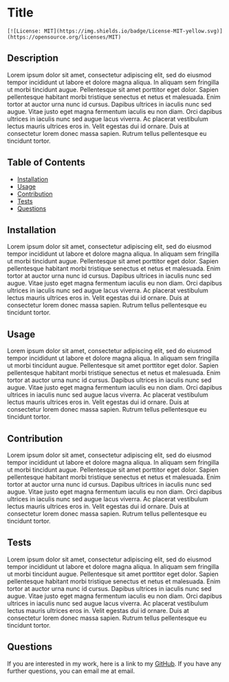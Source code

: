
  # Title
    [![License: MIT](https://img.shields.io/badge/License-MIT-yellow.svg)](https://opensource.org/licenses/MIT)
    

  ## Description
  Lorem ipsum dolor sit amet, consectetur adipiscing elit, sed do eiusmod tempor incididunt ut labore et dolore magna aliqua. In aliquam sem fringilla ut morbi tincidunt augue. Pellentesque sit amet porttitor eget dolor. Sapien pellentesque habitant morbi tristique senectus et netus et malesuada. Enim tortor at auctor urna nunc id cursus. Dapibus ultrices in iaculis nunc sed augue. Vitae justo eget magna fermentum iaculis eu non diam. Orci dapibus ultrices in iaculis nunc sed augue lacus viverra. Ac placerat vestibulum lectus mauris ultrices eros in. Velit egestas dui id ornare. Duis at consectetur lorem donec massa sapien. Rutrum tellus pellentesque eu tincidunt tortor.

  ## Table of Contents
  * [Installation](#installation)
  * [Usage](#usage)
  * [Contribution](#contribution)
  * [Tests](#tests)
  * [Questions](#questions)

  
  ## Installation
  Lorem ipsum dolor sit amet, consectetur adipiscing elit, sed do eiusmod tempor incididunt ut labore et dolore magna aliqua. In aliquam sem fringilla ut morbi tincidunt augue. Pellentesque sit amet porttitor eget dolor. Sapien pellentesque habitant morbi tristique senectus et netus et malesuada. Enim tortor at auctor urna nunc id cursus. Dapibus ultrices in iaculis nunc sed augue. Vitae justo eget magna fermentum iaculis eu non diam. Orci dapibus ultrices in iaculis nunc sed augue lacus viverra. Ac placerat vestibulum lectus mauris ultrices eros in. Velit egestas dui id ornare. Duis at consectetur lorem donec massa sapien. Rutrum tellus pellentesque eu tincidunt tortor.

  ## Usage
  Lorem ipsum dolor sit amet, consectetur adipiscing elit, sed do eiusmod tempor incididunt ut labore et dolore magna aliqua. In aliquam sem fringilla ut morbi tincidunt augue. Pellentesque sit amet porttitor eget dolor. Sapien pellentesque habitant morbi tristique senectus et netus et malesuada. Enim tortor at auctor urna nunc id cursus. Dapibus ultrices in iaculis nunc sed augue. Vitae justo eget magna fermentum iaculis eu non diam. Orci dapibus ultrices in iaculis nunc sed augue lacus viverra. Ac placerat vestibulum lectus mauris ultrices eros in. Velit egestas dui id ornare. Duis at consectetur lorem donec massa sapien. Rutrum tellus pellentesque eu tincidunt tortor.

  

  ## Contribution
  Lorem ipsum dolor sit amet, consectetur adipiscing elit, sed do eiusmod tempor incididunt ut labore et dolore magna aliqua. In aliquam sem fringilla ut morbi tincidunt augue. Pellentesque sit amet porttitor eget dolor. Sapien pellentesque habitant morbi tristique senectus et netus et malesuada. Enim tortor at auctor urna nunc id cursus. Dapibus ultrices in iaculis nunc sed augue. Vitae justo eget magna fermentum iaculis eu non diam. Orci dapibus ultrices in iaculis nunc sed augue lacus viverra. Ac placerat vestibulum lectus mauris ultrices eros in. Velit egestas dui id ornare. Duis at consectetur lorem donec massa sapien. Rutrum tellus pellentesque eu tincidunt tortor.

  ## Tests
  Lorem ipsum dolor sit amet, consectetur adipiscing elit, sed do eiusmod tempor incididunt ut labore et dolore magna aliqua. In aliquam sem fringilla ut morbi tincidunt augue. Pellentesque sit amet porttitor eget dolor. Sapien pellentesque habitant morbi tristique senectus et netus et malesuada. Enim tortor at auctor urna nunc id cursus. Dapibus ultrices in iaculis nunc sed augue. Vitae justo eget magna fermentum iaculis eu non diam. Orci dapibus ultrices in iaculis nunc sed augue lacus viverra. Ac placerat vestibulum lectus mauris ultrices eros in. Velit egestas dui id ornare. Duis at consectetur lorem donec massa sapien. Rutrum tellus pellentesque eu tincidunt tortor.

  ## Questions
  If you are interested in my work, here is a link to my [GitHub](https://github/com/username).
  If you have any further questions, you can email me at email.
